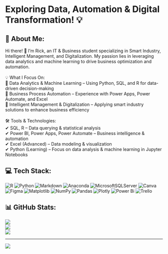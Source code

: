# Exploring Data, Automation & Digital Transformation! 💡

## 💫 About Me:
Hi there! 👋 I’m Rick, an IT & Business student specializing in Smart Industry, Intelligent Management, and Digitalization. My passion lies in leveraging data analytics and machine learning to drive business optimization and automation.<br><br>💡 What I Focus On:<br>🔹 Data Analytics & Machine Learning – Using Python, SQL, and R for data-driven decision-making<br>🔹 Business Process Automation – Experience with Power Apps, Power Automate, and Excel<br>🔹 Intelligent Management & Digitalization – Applying smart industry solutions to enhance business efficiency<br><br>🛠 Tools & Technologies:<br>✔ SQL, R – Data querying & statistical analysis<br>✔ Power BI, Power Apps, Power Automate – Business intelligence & automation<br>✔ Excel (Advanced) – Data modeling & visualization<br>✔ Python (Learning) – Focus on data analysis & machine learning in Jupyter Notebooks


## 💻 Tech Stack:
![R](https://img.shields.io/badge/r-%23276DC3.svg?style=for-the-badge&logo=r&logoColor=white) ![Python](https://img.shields.io/badge/python-3670A0?style=for-the-badge&logo=python&logoColor=ffdd54) ![Markdown](https://img.shields.io/badge/markdown-%23000000.svg?style=for-the-badge&logo=markdown&logoColor=white) ![Anaconda](https://img.shields.io/badge/Anaconda-%2344A833.svg?style=for-the-badge&logo=anaconda&logoColor=white) ![MicrosoftSQLServer](https://img.shields.io/badge/Microsoft%20SQL%20Server-CC2927?style=for-the-badge&logo=microsoft%20sql%20server&logoColor=white) ![Canva](https://img.shields.io/badge/Canva-%2300C4CC.svg?style=for-the-badge&logo=Canva&logoColor=white) ![Figma](https://img.shields.io/badge/figma-%23F24E1E.svg?style=for-the-badge&logo=figma&logoColor=white) ![Matplotlib](https://img.shields.io/badge/Matplotlib-%23ffffff.svg?style=for-the-badge&logo=Matplotlib&logoColor=black) ![NumPy](https://img.shields.io/badge/numpy-%23013243.svg?style=for-the-badge&logo=numpy&logoColor=white) ![Pandas](https://img.shields.io/badge/pandas-%23150458.svg?style=for-the-badge&logo=pandas&logoColor=white) ![Plotly](https://img.shields.io/badge/Plotly-%233F4F75.svg?style=for-the-badge&logo=plotly&logoColor=white) ![Power Bi](https://img.shields.io/badge/power_bi-F2C811?style=for-the-badge&logo=powerbi&logoColor=black) ![Trello](https://img.shields.io/badge/Trello-%23026AA7.svg?style=for-the-badge&logo=Trello&logoColor=white)
## 📊 GitHub Stats:
![](https://github-readme-stats.vercel.app/api?username=RickvEsch&theme=dark&hide_border=false&include_all_commits=false&count_private=false)<br/>
![](https://nirzak-streak-stats.vercel.app/?user=RickvEsch&theme=dark&hide_border=false)<br/>
![](https://github-readme-stats.vercel.app/api/top-langs/?username=RickvEsch&theme=dark&hide_border=false&include_all_commits=false&count_private=false&layout=compact)

---
[![](https://visitcount.itsvg.in/api?id=RickvEsch&icon=0&color=0)](https://visitcount.itsvg.in)

<!-- Proudly created with GPRM ( https://gprm.itsvg.in ) -->
